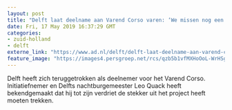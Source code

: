 ```yaml
---
layout: post
title: "Delft laat deelname aan Varend Corso varen: ‘We missen nog een bedrag van 4000 euro’"
date: Fri, 17 May 2019 16:37:29 GMT
categories: 
- zuid-holland 
- delft 
externe_link: "https://www.ad.nl/delft/delft-laat-deelname-aan-varend-corso-varen-we-missen-nog-een-bedrag-van-4000-euro~ac9a118e/"
feature_image: "https://images4.persgroep.net/rcs/qzb5b1vfMXHoOoL-WrHSgPNf7pA/diocontent/129656893/_fitwidth/400/?appId=21791a8992982cd8da851550a453bd7f&quality=0.7"
---
```


Delft heeft zich teruggetrokken als deelnemer voor het Varend Corso. Initiatiefnemer en Delfts nachtburgemeester Leo Quack heeft bekendgemaakt dat hij tot zijn verdriet de stekker uit het project heeft moeten trekken.
